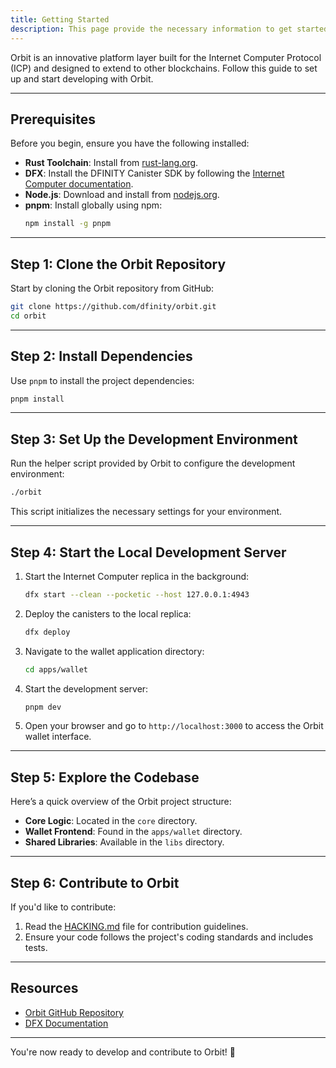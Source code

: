 ```yaml
---
title: Getting Started
description: This page provide the necessary information to get started with developing Orbit.
---
```


Orbit is an innovative platform layer built for the Internet Computer Protocol (ICP) and designed to extend to other blockchains. Follow this guide to set up and start developing with Orbit.

---

## Prerequisites

Before you begin, ensure you have the following installed:

- **Rust Toolchain**: Install from [rust-lang.org](https://www.rust-lang.org/).
- **DFX**: Install the DFINITY Canister SDK by following the [Internet Computer documentation](https://internetcomputer.org/docs/current/developer-docs/build/install-upgrade-remove/).
- **Node.js**: Download and install from [nodejs.org](https://nodejs.org/).
- **pnpm**: Install globally using npm:
  ```bash
  npm install -g pnpm
  ```

---

## Step 1: Clone the Orbit Repository

Start by cloning the Orbit repository from GitHub:

```bash
git clone https://github.com/dfinity/orbit.git
cd orbit
```

---

## Step 2: Install Dependencies

Use `pnpm` to install the project dependencies:

```bash
pnpm install
```

---

## Step 3: Set Up the Development Environment

Run the helper script provided by Orbit to configure the development environment:

```bash
./orbit
```

This script initializes the necessary settings for your environment.

---

## Step 4: Start the Local Development Server

1. Start the Internet Computer replica in the background:

   ```bash
   dfx start --clean --pocketic --host 127.0.0.1:4943
   ```

2. Deploy the canisters to the local replica:

   ```bash
   dfx deploy
   ```

3. Navigate to the wallet application directory:

   ```bash
   cd apps/wallet
   ```

4. Start the development server:

   ```bash
   pnpm dev
   ```

5. Open your browser and go to `http://localhost:3000` to access the Orbit wallet interface.

---

## Step 5: Explore the Codebase

Here’s a quick overview of the Orbit project structure:

- **Core Logic**: Located in the `core` directory.
- **Wallet Frontend**: Found in the `apps/wallet` directory.
- **Shared Libraries**: Available in the `libs` directory.

---

## Step 6: Contribute to Orbit

If you'd like to contribute:

1. Read the [HACKING.md](https://github.com/dfinity/orbit/blob/main/HACKING.md) file for contribution guidelines.
2. Ensure your code follows the project's coding standards and includes tests.

---

## Resources

- [Orbit GitHub Repository](https://github.com/dfinity/orbit)
- [DFX Documentation](https://internetcomputer.org/docs/current/developer-docs/build/install-upgrade-remove/)

---

You're now ready to develop and contribute to Orbit! 🚀
